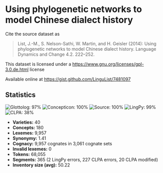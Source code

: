 # Using phylogenetic networks to model Chinese dialect history

Cite the source dataset as

> List, J.-M., S. Nelson-Sathi, W. Martin, and H. Geisler (2014): Using phylogenetic networks to model Chinese dialect history. Language Dynamics and Change 4.2. 222–252.

This dataset is licensed under a https://www.gnu.org/licenses/gpl-3.0.de.html license

Available online at https://gist.github.com/LinguList/7481097

## Statistics
![Glottolog: 97%](https://img.shields.io/badge/Glottolog-97%25-green.svg "Glottolog: 97%") ![Concepticon: 100%](https://img.shields.io/badge/Concepticon-100%25-brightgreen.svg "Concepticon: 100%") ![Source: 100%](https://img.shields.io/badge/Source-100%25-brightgreen.svg "Source: 100%") ![LingPy: 99%](https://img.shields.io/badge/LingPy-99%25-brightgreen.svg "LingPy: 99%") ![CLPA: 38%](https://img.shields.io/badge/CLPA-38%25-red.svg "CLPA: 38%")

- **Varieties:** 40
- **Concepts:** 180
- **Lexemes:** 9,957
- **Synonymy:** 1.41
- **Cognacy:** 9,957 cognates in 3,061 cognate sets
- **Invalid lexemes:** 0
- **Tokens:** 68,055
- **Segments:** 365 (2 LingPy errors, 227 CLPA errors, 20 CLPA modified)
- **Inventory size (avg):** 50.22